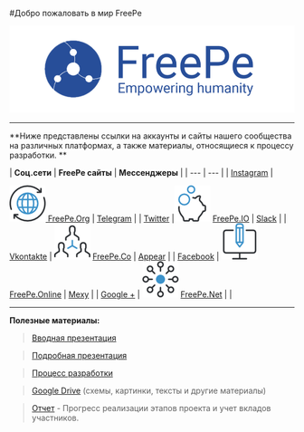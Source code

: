 #Добро пожаловать в мир FreePe 




![](logo.png)


---

**Ниже представлены ссылки на аккаунты и сайты нашего сообщества на различных платформах, а также материалы, относящиеся к процессу разработки. **


| **Соц.сети** | **FreePe сайты** | **Мессенджеры** |
| --- | --- |
| [Instagram](https://www.instagram.com/thefreepe/) | <p class="freepe_endpoint"></p> [![](../worldwide.png) FreePe.Org](http://freepe.org/) | [Telegram](https://telegram.me/FreePe) |
| [Twitter](https://twitter.com/_freepe) |![](../piggy-bank.png) [FreePe.IO](http://freepe.io/) | [Slack](https://freepe.slack.com/messages/@freepe/) |
| [Vkontakte]( https://vk.com/freepe_org) | ![](../networking.png) [FreePe.Co](http://freepe.co/) | [Appear](https://appear.in/freepe) |
| [Facebook](https://www.facebook.com/FreePe-project-1705439936387017/)  | ![](../computer.png) [FreePe.Online](freepe.online) | [Mexy](http://temp.mexy.pro/#freepe) |
| [Google +](https://plus.google.com/106815883580854777966)  | ![](../ellipse.png) [FreePe.Net](http://freepe.net/) |  |




---


**Полезные материалы:**


> [Вводная презентация](https://goo.gl/bxv33W)

> [Подробная презентация](https://prezi.com/dhz0yujgcdhv/freepe-freedom-4-people/)

> [Процесс разработки](https://pintask.me/board/vPsfuf2sawcaDyt6b) 

> [Google Drive](https://drive.google.com/open?id=0B9mbBuJnN6tcdS1VSFQ5dEhOdkU) (схемы, картинки, тексты и другие материалы)

> [Отчет](https://goo.gl/ArDg5z)  - Прогресс реализации этапов проекта и учет вкладов участников.
